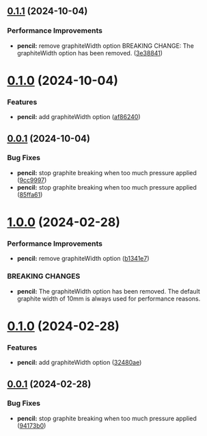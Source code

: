 ## [0.1.1](https://github.com/vorlagenverstand/semantic-release-github-actions/compare/v0.1.0...v0.1.1) (2024-10-04)


### Performance Improvements

* **pencil:** remove graphiteWidth option BREAKING CHANGE: The graphiteWidth option has been removed. ([3e38841](https://github.com/vorlagenverstand/semantic-release-github-actions/commit/3e38841bd5d27163b09685060a5c5f978e2e33f4))

# [0.1.0](https://github.com/vorlagenverstand/semantic-release-github-actions/compare/v0.0.1...v0.1.0) (2024-10-04)


### Features

* **pencil:** add graphiteWidth option ([af86240](https://github.com/vorlagenverstand/semantic-release-github-actions/commit/af862406ff78b4445fc49d4b6d0b567b6f7a6bef))

## [0.0.1](https://github.com/vorlagenverstand/semantic-release-github-actions/compare/v0.0.0...v0.0.1) (2024-10-04)


### Bug Fixes

* **pencil:** stop graphite breaking when too much pressure applied ([9cc9997](https://github.com/vorlagenverstand/semantic-release-github-actions/commit/9cc9997b99cca06eef143c9b2cabceb318774dff))
* **pencil:** stop graphite breaking when too much pressure applied ([85ffa61](https://github.com/vorlagenverstand/semantic-release-github-actions/commit/85ffa61bb79acacbee75c074a35116c28f6584b3))

# [1.0.0](https://github.com/viniciusteixeiradias/medium-semantic-release-github-actions/compare/v0.1.0...v1.0.0) (2024-02-28)


### Performance Improvements

* **pencil:** remove graphiteWidth option ([b1341e7](https://github.com/viniciusteixeiradias/medium-semantic-release-github-actions/commit/b1341e760d2a0f7de958c0edf7da25f09489f3eb))


### BREAKING CHANGES

* **pencil:** The graphiteWidth option has been removed. The default graphite width of 10mm is always used for performance reasons.

# [0.1.0](https://github.com/viniciusteixeiradias/medium-semantic-release-github-actions/compare/v0.0.1...v0.1.0) (2024-02-28)


### Features

* **pencil:** add graphiteWidth option ([32480ae](https://github.com/viniciusteixeiradias/medium-semantic-release-github-actions/commit/32480aedb5a9caeffe5ed2c1f2878ac82372d615))

## [0.0.1](https://github.com/viniciusteixeiradias/medium-semantic-release-github-actions/compare/v0.0.0...v0.0.1) (2024-02-28)


### Bug Fixes

* **pencil:** stop graphite breaking when too much pressure applied ([94173b0](https://github.com/viniciusteixeiradias/medium-semantic-release-github-actions/commit/94173b0af97787b2f2cc0b17fa69f5c3e3fe0054))

